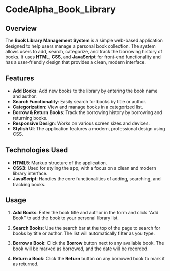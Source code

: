 # CodeAlpha_Book_Library

## Overview
The **Book Library Management System** is a simple web-based application designed to help users manage a personal book collection. The system allows users to add, search, categorize, and track the borrowing history of books. It uses **HTML**, **CSS**, and **JavaScript** for front-end functionality and has a user-friendly design that provides a clean, modern interface.

## Features
- **Add Books**: Add new books to the library by entering the book name and author.
- **Search Functionality**: Easily search for books by title or author.
- **Categorization**: View and manage books in a categorized list.
- **Borrow & Return Books**: Track the borrowing history by borrowing and returning books.
- **Responsive Design**: Works on various screen sizes and devices.
- **Stylish UI**: The application features a modern, professional design using CSS.

## Technologies Used
- **HTML5**: Markup structure of the application.
- **CSS3**: Used for styling the app, with a focus on a clean and modern library interface.
- **JavaScript**: Handles the core functionalities of adding, searching, and tracking books.

## Usage

1. **Add Books**: Enter the book title and author in the form and click "Add Book" to add the book to your personal library list.
   
2. **Search Books**: Use the search bar at the top of the page to search for books by title or author. The list will automatically filter as you type.

3. **Borrow a Book**: Click the **Borrow** button next to any available book. The book will be marked as borrowed, and the date will be recorded.

4. **Return a Book**: Click the **Return** button on any borrowed book to mark it as returned.
